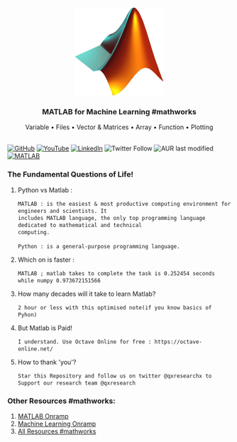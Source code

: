 <p align="center">
  <a href="https://www.youtube.com/channel/UCX7oe66V8zyFpAJyMfPL9VA">
    <img src="https://github.com/xiaowuc2/xiaowuc2/blob/master/source/Matlab_Logo.png" alt="MATLAB" width="200" height="200">
  </a>
  <h3 align="center">MATLAB for Machine Learning #mathworks</h3>
  <p align="center">
    Variable • Files • Vector & Matrices • Array • Function • Plotting
      <br />
    <br>
  </p>
</p>


[![GitHub](https://img.shields.io/static/v1.svg?label=Collaborators&message=1&color=success&logo=github&style=social)](https://github.com/qxresearch/Simple-Harmonic-Motion/graphs/contributors)
[![YouTube](https://img.shields.io/static/v1.svg?label=YouTube&message=@qxresearch&color=grey&logo=youtube&style=flat&logoColor=white&colorA=critical)](https://www.youtube.com/channel/UCX7oe66V8zyFpAJyMfPL9VA)
  [![LinkedIn](https://img.shields.io/static/v1.svg?label=LinkedIn&message=xiaowuc2&color=success&logo=linkedin&style=flat&logoColor=white&colorA=blue)](https://www.linkedin.com/in/xiaowuc2)
  ![Twitter Follow](https://img.shields.io/twitter/follow/qxresearchx?label=%40qxresearchx&style=social)
    <img alt="AUR last modified" src="https://img.shields.io/aur/last-modified/google-chrome">
    [![MATLAB](https://github.com/mathworks/Database-Explorer-for-IIASA/workflows/MATLAB/badge.svg)](https://github.com/mathworks/Database-Explorer-for-IIASA/actions?query=workflow%3AMATLAB)
  
  
### The Fundamental Questions of Life!

1. Python vs Matlab : 
   ```
   MATLAB : is the easiest & most productive computing environment for engineers and scientists. It 
   includes MATLAB language, the only top programming language dedicated to mathematical and technical 
   computing.

   Python : is a general-purpose programming language.
   ```
2. Which on is faster :
   ```
   MATLAB ; matlab takes to complete the task is 0.252454 seconds while numpy 0.973672151566
   ```
  
3. How many decades will it take to learn Matlab?
   ```
   2 hour or less with this optimised note(if you know basics of Pyhon)
   ``` 
4. But Matlab is Paid!
   ```
   I understand. Use Octave Online for free : https://octave-online.net/
   ```
5. How to thank 'you'?
   ```
   Star this Repository and follow us on twitter @qxresearchx to Support our research team @qxresearch
   ```

### Other Resources #mathworks: 

1. [MATLAB Onramp](https://matlabacademy.mathworks.com/R2021a/portal.html?course=gettingstarted)
2. [Machine Learning Onramp](https://matlabacademy.mathworks.com/R2021a/portal.html?course=machinelearning)
3. [All Resources #mathworks](https://matlabacademy.mathworks.com/)
